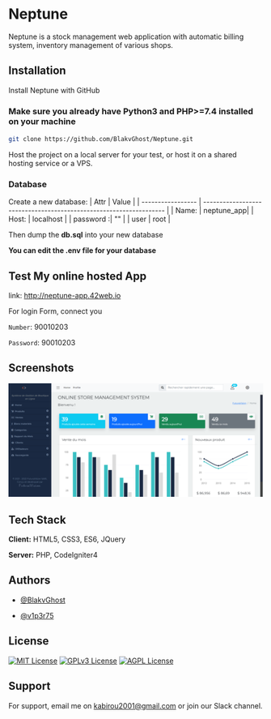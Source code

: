 # Neptune
Neptune is a stock management web application with automatic billing system, inventory management of various shops.

## Installation

Install Neptune with GitHub

### Make sure you already have Python3 and PHP>=7.4 installed on your machine

```bash
git clone https://github.com/BlakvGhost/Neptune.git
```

Host the project on a local server for your test, or host it on a shared hosting service or a VPS.

  ### Database
  Create a new database:
  | Attr             | Value                                                                |
| ----------------- | ------------------------------------------------------------------ |
| Name: | neptune_app|
| Host: | localhost |
| password :| "" |
| user | root |

Then dump the **db.sql** into your new database

**You can edit the .env file for your database**

## Test My online hosted App

link: http://neptune-app.42web.io

For login Form, connect you

`Number`: 90010203

`Password`: 90010203

## Screenshots

![App Screenshot](screenshot.png)

## Tech Stack

**Client:** HTML5, CSS3, ES6, JQuery

**Server:** PHP, CodeIgniter4

## Authors
- [@BlakvGhost](https://github.com/BlakvGhost)

- [@v1p3r75](https://github.com/v1p3r75)

## License

[![MIT License](https://img.shields.io/badge/License-MIT-green.svg)](https://choosealicense.com/licenses/mit/)
[![GPLv3 License](https://img.shields.io/badge/License-GPL%20v3-yellow.svg)](https://opensource.org/licenses/)
[![AGPL License](https://img.shields.io/badge/license-AGPL-blue.svg)](http://www.gnu.org/licenses/agpl-3.0)

## Support

For support, email me on kabirou2001@gmail.com or join our Slack channel.
